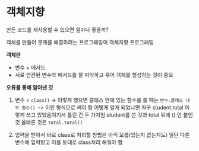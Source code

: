 # 객체지향

만든 코드를 재사용할 수 있으면 얼마나 좋을까?

객체를 만들어 문제를 해결하려는 프로그래밍이 객체지향 프로그래밍



**객체란**

- 변수 + 메서드
- 서로 연관된 변수와 메서드를 잘 파악하고 묶어 객체를 형성하는 것이 중요



**오류를 통해 알아낸 것**

1. 변수 = `class()` -> 이렇게 했으면 클래스 안에 있는 함수를 쓸 때는 `변수.클래스 내부 함수() `-> 이런 형식으로 써야 함 어떻게 알게 되었냐면 자꾸 student.total 이렇게 쓰고 있었음여기서 틀린 건 두 가지임 student를 쓴 것과 total 뒤에 () 안 붙인 것 올바른 것은 `total.total()`

2. 입력을 받아서 바로 class로 처리할 방법은 아직 모름(있는지 없는지도) 일단 다른 변수에 입력받고 이를 토대로 class처리 해줘야 함